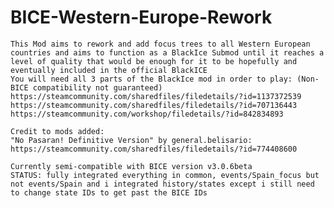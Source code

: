 # BICE-Western-Europe-Rework
	This Mod aims to rework and add focus trees to all Western European countries and aims to function as a BlackIce Submod until it reaches a level of quality that would be enough for it to be hopefully and eventually included in the official BlackICE
	You will need all 3 parts of the BlackIce mod in order to play: (Non-BICE compatibility not guaranteed)
	https://steamcommunity.com/sharedfiles/filedetails/?id=1137372539
	https://steamcommunity.com/sharedfiles/filedetails/?id=707136443
	https://steamcommunity.com/workshop/filedetails/?id=842834893
	
	Credit to mods added:
	"No Pasaran! Definitive Version" by general.belisario:
	https://steamcommunity.com/sharedfiles/filedetails/?id=774408600
	
	Currently semi-compatible with BICE version v3.0.6beta
	STATUS: fully integrated everything in common, events/Spain_focus but not events/Spain and i integrated history/states except i still need to change state IDs to get past the BICE IDs